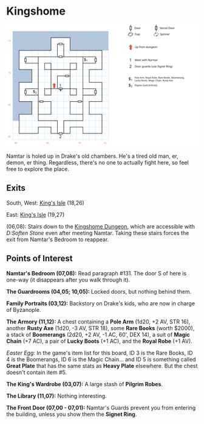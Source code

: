 # Kingshome

[![map](kingshome.svg)](kingshome.svg)

Namtar is holed up in Drake's old chambers. He's a tired old man, er, demon, er thing. Regardless, there's no one to actually fight here, so feel free to explore the place.

## Exits

South, West: [King's Isle](dilmun.md) (18,26)

East: [King's Isle](dilmun.md) (19,27)

(06,08): Stairs down to the [Kingshome Dungeon](kingshome-dungeon.md), which are accessible with *D:Soften Stone* even after meeting Namtar. Taking these stairs forces the exit from Namtar's Bedroom to reappear.

## Points of Interest

**Namtar's Bedroom (07,08):** Read paragraph #131. The door S of here is one-way (it disappears after you walk through it).

**The Guardrooms (04,05; 10,05):** Locked doors, but nothing behind them.

**Family Portraits (03,12):** Backstory on Drake's kids, who are now in charge of Byzanople.

**The Armory (11,12):** A chest containing a **Pole Arm** (1d20, +2 AV, STR 16), another **Rusty Axe** (1d20, -3 AV, STR 18), some **Rare Books** (worth $2000), a stack of **Boomerangs** (2d20, +2 AV, -1 AC, 60', DEX 14), a suit of **Magic Chain** (+7 AC), a pair of **Lucky Boots** (+1 AC), and the **Royal Robe** (+1 AV).

*Easter Egg:* In the game's item list for this board, ID 3 is the Rare Books, ID 4 is the Boomerangs, ID 6 is the Magic Chain... and ID 5 is something called **Great Plate** that has the same stats as **Heavy Plate** elsewhere. But the chest doesn't contain item #5.

**The King's Wardrobe (03,07):** A large stash of **Pilgrim Robes**.

**The Library (11,07):** Nothing interesting.

**The Front Door (07,00 - 07,01):** Namtar's Guards prevent you from entering the building, unless you show them the **Signet Ring**.